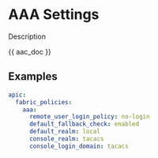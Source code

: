 # AAA Settings

Description

{{ aac_doc }}
## Examples

```yaml
apic:
  fabric_policies:
    aaa:
      remote_user_login_policy: no-login
      default_fallback_check: enabled
      default_realm: local
      console_realm: tacacs
      console_login_domain: tacacs
```
